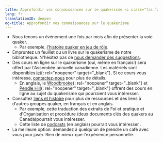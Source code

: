 ```yaml
---
title: Approfondir vos connaissances sur le quakerisme <i class="fas fa-arrow-circle-right fa-fw color-1-dark-text"></i>
lang: fr
translationID: deepen
og-title: Approfondir vos connaissances sur le quakerisme
---
```

* Nous tenons un événement une fois par mois afin de présenter la voie quaker.
  * Par exemple, [l'histoire quaker en jeu de rôle](/2020/01/14/histoire-quaker).
* Empruntez un feuillet ou un livre sur le quakerisme de notre bibliothèque. N'hésitez pas de [nous demander des suggestions](/contact-fr).
* Des cours en ligne sur le quakerisme (oui, même en français!) sera offert par l'Assembée annuelle canadienne. Les matériels sont disponibles [ici](https://quaker.ca/publication/introduction-aux-quakers-et-a-leur-culte-non-programme/){: rel="noopener" target="_blank"}. Si ce cours vous intéresse, [contactez-nous](/contact-fr) pour plus de détails.
  * En anglais, le [Woodbrooke](https://moodle.woodbrooke.org.uk/?){: rel="noopener" target="_blank"} et [Pendle Hill](https://pendlehill.org/learn/workshops-courses-events/){: rel="noopener" target="_blank"} offrent des cours en ligne au sujet du quakerisme qui pourraient vous intéresser.
* Consultez [liens et histoire](/liens_histoire) pour plus de ressources et des liens à d'autres groupes quaker, en français et en anglais.
  * Par exemple, cette traduction des extraits de Foi et pratique et d'Organisation et procédure (deux documents clés des quakers au Canada)pourrait vous intéresser.
  * Cette liste de [podcasts](/nouveau/podcasts-fr) (en anglais) pourrait vous intéresser .
* La meilleure option: demandez à quelqu'un de prendre un café avec vous pour jaser. Rien de mieux que l'expérience personnelle.
